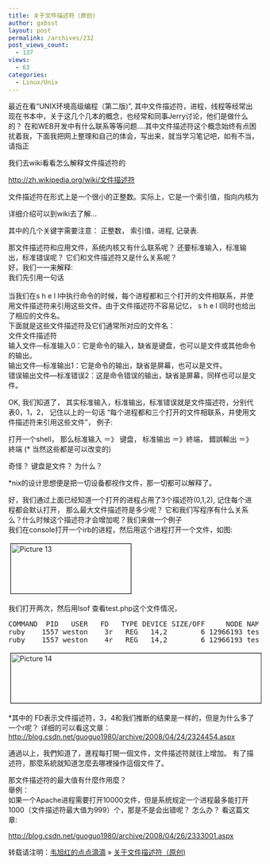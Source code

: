 ```yaml
---
title: 关于文件描述符（原创)
author: gxbsst
layout: post
permalink: /archives/232
post_views_count:
  - 137
views:
  - 63
categories:
  - Linux/Unix
---
```

最近在看“UNIX环境高级编程（第二版)”, 其中文件描述符，进程，线程等经常出现在书本中，关于这几个几本的概念，也经常和同事Jerry讨论，他们是做什么的？ 在和WEB开发中有什么联系等等问题&#8230;.其中文件描述符这个概念始终有点困扰着我，下面我把网上整理和自己的体会，写出来，就当学习笔记吧，如有不当，请指正

我们去wiki看看怎么解释文件描述符的

http://zh.wikipedia.org/wiki/文件描述符

<pre>文件描述符在形式上是一个很小的正整数。实际上，它是一个索引值，指向内核为每一个进程所维护的该进程打开文件的记录表。在程序设计中，一些涉及底层的程序编写往往会围绕着文件描述符展开。但是文件描述符这一概念往往只适用于UNIX、Linux这样的操作系统。</pre>

详细介绍可以到wiki去了解&#8230;

其中的几个关键字需要注意： 正整数， 索引值，进程, 记录表.

那文件描述符和应用文件，系统内核又有什么联系呢？ 还要标准输入，标准输出，标准错误呢？ 它们和文件描述符又是什么关系呢？  
好，我们一一来解释:  
我们先引用一句话  
<quote>  
当我们在s h e l l中执行命令的时候，每个进程都和三个打开的文件相联系，并使用文件描述符来引用这些文件。由于文件描述符不容易记忆， s h e l l同时也给出了相应的文件名。  
下面就是这些文件描述符及它们通常所对应的文件名：  
文件文件描述符  
输入文件—标准输入0：它是命令的输入，缺省是键盘，也可以是文件或其他命令的输出。  
输出文件—标准输出1：它是命令的输出，缺省是屏幕，也可以是文件。  
错误输出文件—标准错误2：这是命令错误的输出，缺省是屏幕，同样也可以是文件。  
</quote>

OK, 我们知道了， 其实标准输入，标准输出，标准错误就是文件描述符，分别代表0，1，2， 记住以上的一句话 “每个进程都和三个打开的文件相联系，并使用文件描述符来引用这些文件”， 例子:

打开一个shell， 那么标准输入 ＝》 键盘， 标准输出 ＝》終端， 錯誤輸出 ＝》 終端 (* 当然这些都是可以改变的)

奇怪？ 键盘是文件？ 为什么？

<quote>  
*nix的设计思想便是把一切设备都视作文件，那一切都可以解释了。  
</quote>

好，我们通过上面已经知道一个打开的进程占用了3个描述符(0,1,2), 记住每个进程都会默认打开， 那么最大文件描述符是多少呢？ 它和我们写程序有什么关系么？什么时候这个描述符才会增加呢？我们来做一个例子  
我们在console打开一个irb的进程，然后用这个进程打开一个文件，如图:

<a href="http://www.weixuhong.com/content/uploads/2008/12/picture-13.png" onclick="window.open('http://www.weixuhong.com/content/uploads/2008/12/picture-13.png','popup','width=211,height=87,scrollbars=no,resizable=yes,toolbar=no,directories=no,location=no,menubar=no,status=yes,left=0,top=0');return false"><img src="http://www.weixuhong.com/content/uploads/2008/12/picture-13-tm.jpg" alt="Picture 13" title="Picture 13" border="1" vspace="4" width="242" height="100" hspace="4" /></a>

我们打开两次，然后用lsof 查看test.php这个文件情况，

<pre>COMMAND  PID   USER   FD   TYPE DEVICE SIZE/OFF     NODE NAME
ruby    1557 weston    3r   REG   14,2        6 12966193 test.php
ruby    1557 weston    4r   REG   14,2        6 12966193 test.php</pre>

<a href="http://www.weixuhong.com/content/uploads/2008/12/picture-14.png" onclick="window.open('http://www.weixuhong.com/content/uploads/2008/12/picture-14.png','popup','width=502,height=63,scrollbars=no,resizable=yes,toolbar=no,directories=no,location=no,menubar=no,status=yes,left=0,top=0');return false"><img src="http://www.weixuhong.com/content/uploads/2008/12/picture-14-tm.jpg" alt="Picture 14" title="Picture 14" border="1" vspace="4" width="796" height="100" hspace="4" /></a>

*其中的 FD表示文件描述符，3，4和我们推断的结果是一样的，但是为什么多了一个r呢？ 详细的可以看这文章：http://blog.csdn.net/guoguo1980/archive/2008/04/24/2324454.aspx

通過以上，我們知道了，進程每打開一個文件，文件描述符就往上增加。 有了描述符，那麼系統就知道怎麼去哪裡操作這個文件了。

那文件描述符的最大值有什麼作用麼？  
舉例：  
如果一个Apache进程需要打开10000文件，但是系统规定一个进程最多能打开1000（文件描述符最大值为999）个，那是不是会出错呢？ 怎么办？ 看这篇文章:

http://blog.csdn.net/guoguo1980/archive/2008/04/26/2333001.aspx

转载请注明：[韦旭红的点点滴滴][1] &raquo; [关于文件描述符（原创)][2]

 [1]: http://www.weixuhong.com
 [2]: http://www.weixuhong.com/archives/232